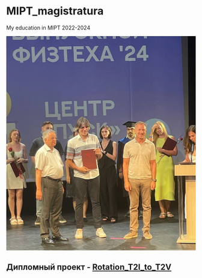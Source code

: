 # MIPT_magistratura
My education in MIPT 2022-2024

<img src="images/mipt_24.jpeg" alt="jpg"  width="600"/> 

## Дипломный проект - [Rotation_T2I_to_T2V](https://github.com/Mike030668/Rotation_T2I_to_T2V)



